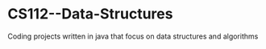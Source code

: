 # CS112--Data-Structures 
Coding projects written in java that focus on data structures and algorithms
